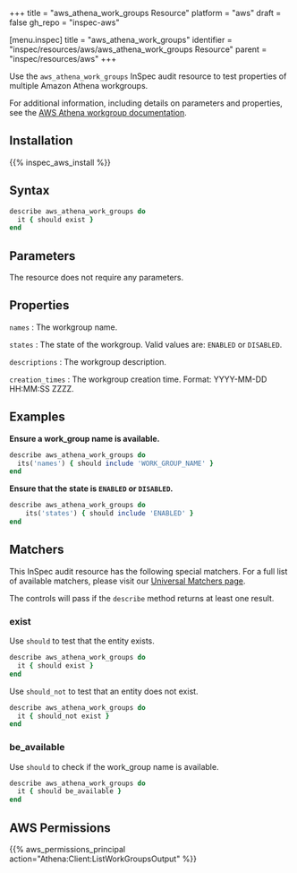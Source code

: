 +++
title = "aws_athena_work_groups Resource"
platform = "aws"
draft = false
gh_repo = "inspec-aws"

[menu.inspec]
title = "aws_athena_work_groups"
identifier = "inspec/resources/aws/aws_athena_work_groups Resource"
parent = "inspec/resources/aws"
+++

Use the `aws_athena_work_groups` InSpec audit resource to test properties of multiple Amazon Athena workgroups.

For additional information, including details on parameters and properties, see the [AWS Athena workgroup documentation](https://docs.aws.amazon.com/AWSCloudFormation/latest/UserGuide/aws-resource-athena-workgroup.html).

## Installation

{{% inspec_aws_install %}}

## Syntax

```ruby
describe aws_athena_work_groups do
  it { should exist }
end
```

## Parameters

The resource does not require any parameters.

## Properties

`names`
: The workgroup name.

`states`
: The state of the workgroup. Valid values are: `ENABLED` or `DISABLED`.

`descriptions`
: The workgroup description.

`creation_times`
: The workgroup creation time. Format: YYYY-MM-DD HH:MM:SS ZZZZ.

## Examples

**Ensure a work_group name is available.**

```ruby
describe aws_athena_work_groups do
  its('names') { should include 'WORK_GROUP_NAME' }
end
```

**Ensure that the state is `ENABLED` or `DISABLED`.**

```ruby
describe aws_athena_work_groups do
    its('states') { should include 'ENABLED' }
end
```

## Matchers

This InSpec audit resource has the following special matchers. For a full list of available matchers, please visit our [Universal Matchers page](https://www.inspec.io/docs/reference/matchers/).

The controls will pass if the `describe` method returns at least one result.

### exist

Use `should` to test that the entity exists.

```ruby
describe aws_athena_work_groups do
  it { should exist }
end
```

Use `should_not` to test that an entity does not exist.

```ruby
describe aws_athena_work_groups do
  it { should_not exist }
end
```

### be_available

Use `should` to check if the work_group name is available.

```ruby
describe aws_athena_work_groups do
  it { should be_available }
end
```

## AWS Permissions

{{% aws_permissions_principal action="Athena:Client:ListWorkGroupsOutput" %}}
